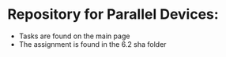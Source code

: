 # Repository for Parallel Devices:
- Tasks are found on the main page
- The assignment is found in the 6.2 sha folder
